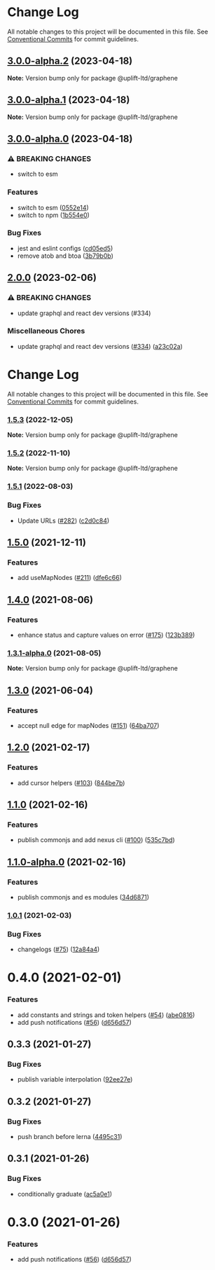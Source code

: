 # Change Log

All notable changes to this project will be documented in this file.
See [Conventional Commits](https://conventionalcommits.org) for commit guidelines.

## [3.0.0-alpha.2](https://github.com/uplift-ltd/nexus/compare/@uplift-ltd/graphene@3.0.0-alpha.1...@uplift-ltd/graphene@3.0.0-alpha.2) (2023-04-18)

**Note:** Version bump only for package @uplift-ltd/graphene





## [3.0.0-alpha.1](https://github.com/uplift-ltd/nexus/compare/@uplift-ltd/graphene@3.0.0-alpha.0...@uplift-ltd/graphene@3.0.0-alpha.1) (2023-04-18)

**Note:** Version bump only for package @uplift-ltd/graphene





## [3.0.0-alpha.0](https://github.com/uplift-ltd/nexus/compare/@uplift-ltd/graphene@2.0.0...@uplift-ltd/graphene@3.0.0-alpha.0) (2023-04-18)


### ⚠ BREAKING CHANGES

* switch to esm

### Features

* switch to esm ([0552e14](https://github.com/uplift-ltd/nexus/commit/0552e1405f9a92d7cf080b472d2bc01af645ebcd))
* switch to npm ([1b554e0](https://github.com/uplift-ltd/nexus/commit/1b554e0463cf4575d6d68824507bafa8e4d6f7c5))


### Bug Fixes

* jest and eslint configs ([cd05ed5](https://github.com/uplift-ltd/nexus/commit/cd05ed5cdb8337ef081ecc8ef22a103a42c93eb8))
* remove atob and btoa ([3b79b0b](https://github.com/uplift-ltd/nexus/commit/3b79b0b49f8850ef722ba39aa55aa49779e22dee))



## [2.0.0](https://github.com/uplift-ltd/nexus/compare/@uplift-ltd/graphene@1.5.3...@uplift-ltd/graphene@2.0.0) (2023-02-06)


### ⚠ BREAKING CHANGES

* update graphql and react dev versions (#334)

### Miscellaneous Chores

* update graphql and react dev versions ([#334](https://github.com/uplift-ltd/nexus/issues/334)) ([a23c02a](https://github.com/uplift-ltd/nexus/commit/a23c02a120dfde626c39c3dae392d36e874bd9cd))



# Change Log

All notable changes to this project will be documented in this file. See
[Conventional Commits](https://conventionalcommits.org) for commit guidelines.

### [1.5.3](https://github.com/uplift-ltd/nexus/compare/@uplift-ltd/graphene@1.5.2...@uplift-ltd/graphene@1.5.3) (2022-12-05)

**Note:** Version bump only for package @uplift-ltd/graphene

### [1.5.2](https://github.com/uplift-ltd/nexus/compare/@uplift-ltd/graphene@1.5.1...@uplift-ltd/graphene@1.5.2) (2022-11-10)

**Note:** Version bump only for package @uplift-ltd/graphene

### [1.5.1](https://github.com/uplift-ltd/nexus/compare/@uplift-ltd/graphene@1.5.0...@uplift-ltd/graphene@1.5.1) (2022-08-03)

### Bug Fixes

- Update URLs ([#282](https://github.com/uplift-ltd/nexus/issues/282))
  ([c2d0c84](https://github.com/uplift-ltd/nexus/commit/c2d0c843c8eb18c4a9ae360ee2d840f5be388fac))

## [1.5.0](https://github.com/uplift-ltd/nexus/compare/@uplift-ltd/graphene@1.4.0...@uplift-ltd/graphene@1.5.0) (2021-12-11)

### Features

- add useMapNodes ([#211](https://github.com/uplift-ltd/nexus/issues/211))
  ([dfe6c66](https://github.com/uplift-ltd/nexus/commit/dfe6c66c8b7ae3fa946dfbac6f7b945704c28560))

## [1.4.0](https://github.com/uplift-ltd/nexus/compare/@uplift-ltd/graphene@1.3.0...@uplift-ltd/graphene@1.4.0) (2021-08-06)

### Features

- enhance status and capture values on error
  ([#175](https://github.com/uplift-ltd/nexus/issues/175))
  ([123b389](https://github.com/uplift-ltd/nexus/commit/123b389c2122849869e2f770d17f83b00d03c3da))

### [1.3.1-alpha.0](https://github.com/uplift-ltd/nexus/compare/@uplift-ltd/graphene@1.3.0...@uplift-ltd/graphene@1.3.1-alpha.0) (2021-08-05)

**Note:** Version bump only for package @uplift-ltd/graphene

## [1.3.0](https://github.com/uplift-ltd/nexus/compare/@uplift-ltd/graphene@1.2.0...@uplift-ltd/graphene@1.3.0) (2021-06-04)

### Features

- accept null edge for mapNodes ([#151](https://github.com/uplift-ltd/nexus/issues/151))
  ([64ba707](https://github.com/uplift-ltd/nexus/commit/64ba7077b6da3163c8cd765c190f9b3aace10f37))

## [1.2.0](https://github.com/uplift-ltd/nexus/compare/@uplift-ltd/graphene@1.1.0...@uplift-ltd/graphene@1.2.0) (2021-02-17)

### Features

- add cursor helpers ([#103](https://github.com/uplift-ltd/nexus/issues/103))
  ([844be7b](https://github.com/uplift-ltd/nexus/commit/844be7bb8f5a213e52dd582fe8d19dda61858386))

## [1.1.0](https://github.com/uplift-ltd/nexus/compare/@uplift-ltd/graphene@1.0.1...@uplift-ltd/graphene@1.1.0) (2021-02-16)

### Features

- publish commonjs and add nexus cli ([#100](https://github.com/uplift-ltd/nexus/issues/100))
  ([535c7bd](https://github.com/uplift-ltd/nexus/commit/535c7bd0ad8224b9dde814f18f9d5082366061e1))

## [1.1.0-alpha.0](https://github.com/uplift-ltd/nexus/compare/@uplift-ltd/graphene@1.0.1...@uplift-ltd/graphene@1.1.0-alpha.0) (2021-02-16)

### Features

- publish commonjs and es modules
  ([34d6871](https://github.com/uplift-ltd/nexus/commit/34d6871f720efebf2d48773ae1e17c8dc6fd652d))

### [1.0.1](https://github.com/uplift-ltd/nexus/compare/@uplift-ltd/graphene@0.4.0...@uplift-ltd/graphene@1.0.1) (2021-02-03)

### Bug Fixes

- changelogs ([#75](https://github.com/uplift-ltd/nexus/issues/75))
  ([12a84a4](https://github.com/uplift-ltd/nexus/commit/12a84a443f74257efe930d0dcf96b61635643dcd))

# 0.4.0 (2021-02-01)

### Features

- add constants and strings and token helpers ([#54](https://github.com/uplift-ltd/nexus/issues/54))
  ([abe0816](https://github.com/uplift-ltd/nexus/commit/abe08162dec2552c083680fde4ce80bf9d4b6675))
- add push notifications ([#56](https://github.com/uplift-ltd/nexus/issues/56))
  ([d656d57](https://github.com/uplift-ltd/nexus/commit/d656d57fa545c77c9c28aab77e57ea43a2bacc60))

## 0.3.3 (2021-01-27)

### Bug Fixes

- publish variable interpolation
  ([92ee27e](https://github.com/uplift-ltd/nexus/commit/92ee27e2b1a473d14e95120fd9835f90e2b4b0d0))

## 0.3.2 (2021-01-27)

### Bug Fixes

- push branch before lerna
  ([4495c31](https://github.com/uplift-ltd/nexus/commit/4495c311019edad65242fddfcbec3763a86f528c))

## 0.3.1 (2021-01-26)

### Bug Fixes

- conditionally graduate
  ([ac5a0e1](https://github.com/uplift-ltd/nexus/commit/ac5a0e1fc880399a0b498e7eac042f1572fee991))

# 0.3.0 (2021-01-26)

### Features

- add push notifications ([#56](https://github.com/uplift-ltd/nexus/issues/56))
  ([d656d57](https://github.com/uplift-ltd/nexus/commit/d656d57fa545c77c9c28aab77e57ea43a2bacc60))
